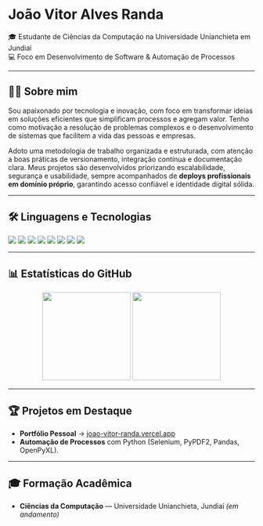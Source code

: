 # João Vitor Alves Randa  

🎓 Estudante de Ciências da Computação na Universidade Unianchieta em Jundiaí  
💻 Foco em Desenvolvimento de Software & Automação de Processos  

---

## 👨‍💻 Sobre mim
Sou apaixonado por tecnologia e inovação, com foco em transformar ideias em soluções eficientes que simplificam processos e agregam valor. Tenho como motivação a resolução de problemas complexos e o desenvolvimento de sistemas que facilitem a vida das pessoas e empresas.

Adoto uma metodologia de trabalho organizada e estruturada, com atenção a boas práticas de versionamento, integração contínua e documentação clara. Meus projetos são desenvolvidos priorizando escalabilidade, segurança e usabilidade, sempre acompanhados de **deploys profissionais em domínio próprio**, garantindo acesso confiável e identidade digital sólida.

---

## 🛠️ Linguagens e Tecnologias  

<p align="left">  
  <img src="https://img.shields.io/badge/Python-3776AB?style=for-the-badge&logo=python&logoColor=white"/>  
  <img src="https://img.shields.io/badge/JavaScript-F7DF1E?style=for-the-badge&logo=javascript&logoColor=black"/>  
  <img src="https://img.shields.io/badge/TypeScript-3178C6?style=for-the-badge&logo=typescript&logoColor=white"/>  
  <img src="https://img.shields.io/badge/Node.js-43853D?style=for-the-badge&logo=node.js&logoColor=white"/>  
  <img src="https://img.shields.io/badge/React-20232A?style=for-the-badge&logo=react&logoColor=61DAFB"/>   
  <img src="https://img.shields.io/badge/MongoDB-4EA94B?style=for-the-badge&logo=mongodb&logoColor=white"/>
  <img src="https://img.shields.io/badge/MySQL-005C84?style=for-the-badge&logo=mysql&logoColor=white"/>
  <img src="https://img.shields.io/badge/Git-F05032?style=for-the-badge&logo=git&logoColor=white"/>  
</p>  

---

## 📊 Estatísticas do GitHub
<p align="center">
  <img height="180em" src="https://github-readme-stats.vercel.app/api?username=JR2025&show_icons=true&theme=radical&count_private=true&include_all_commits=true"/>
  <img height="180em" src="https://github-readme-stats.vercel.app/api/top-langs/?username=JR2025&layout=compact&langs_count=8&theme=radical"/>
</p>


---

## 🏆 Projetos em Destaque  

- **Portfólio Pessoal** → [joao-vitor-randa.vercel.app](https://joao-vitor-randa.vercel.app/)  
- **Automação de Processos** com Python (Selenium, PyPDF2, Pandas, OpenPyXL).  


---

## 🎓 Formação Acadêmica  

- **Ciências da Computação** — Universidade Unianchieta, Jundiaí _(em andamento)_  

